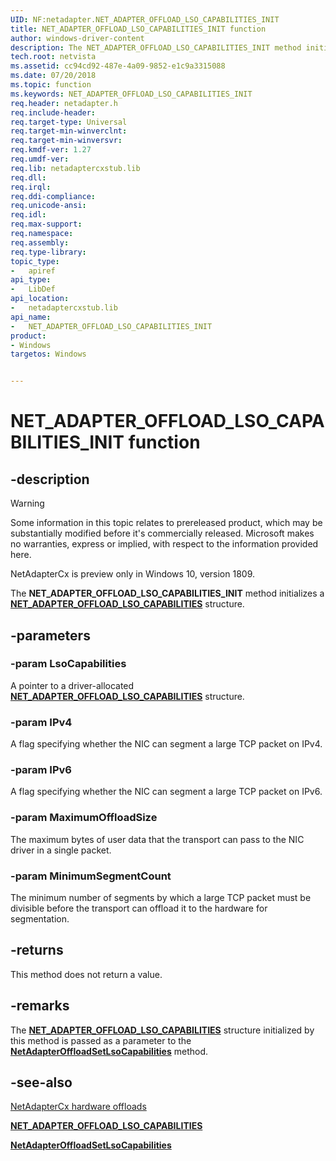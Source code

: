 ```yaml
---
UID: NF:netadapter.NET_ADAPTER_OFFLOAD_LSO_CAPABILITIES_INIT
title: NET_ADAPTER_OFFLOAD_LSO_CAPABILITIES_INIT function
author: windows-driver-content
description: The NET_ADAPTER_OFFLOAD_LSO_CAPABILITIES_INIT method initializes a NET_ADAPTER_OFFLOAD_LSO_CAPABILITIES structure.
tech.root: netvista
ms.assetid: cc94cd92-487e-4a09-9852-e1c9a3315088
ms.date: 07/20/2018
ms.topic: function
ms.keywords: NET_ADAPTER_OFFLOAD_LSO_CAPABILITIES_INIT
req.header: netadapter.h
req.include-header:
req.target-type: Universal
req.target-min-winverclnt:
req.target-min-winversvr:
req.kmdf-ver: 1.27
req.umdf-ver:
req.lib: netadaptercxstub.lib
req.dll:
req.irql: 
req.ddi-compliance:
req.unicode-ansi:
req.idl:
req.max-support:
req.namespace:
req.assembly:
req.type-library: 
topic_type: 
-	apiref
api_type: 
-	LibDef
api_location: 
-	netadaptercxstub.lib
api_name: 
-	NET_ADAPTER_OFFLOAD_LSO_CAPABILITIES_INIT
product:
- Windows
targetos: Windows


---
```


# NET_ADAPTER_OFFLOAD_LSO_CAPABILITIES_INIT function


## -description

> [!WARNING]
> Some information in this topic relates to prereleased product, which may be substantially modified before it's commercially released. Microsoft makes no warranties, express or implied, with respect to the information provided here.
>
> NetAdapterCx is preview only in Windows 10, version 1809.

The **NET_ADAPTER_OFFLOAD_LSO_CAPABILITIES_INIT** method initializes a [**NET_ADAPTER_OFFLOAD_LSO_CAPABILITIES**](ns-netadapter-_net_adapter_offload_lso_capabilities.md) structure.

## -parameters

### -param LsoCapabilities

A pointer to a driver-allocated [**NET_ADAPTER_OFFLOAD_LSO_CAPABILITIES**](ns-netadapter-_net_adapter_offload_lso_capabilities.md) structure.

### -param IPv4

A flag specifying whether the NIC can segment a large TCP packet on IPv4.

### -param IPv6

A flag specifying whether the NIC can segment a large TCP packet on IPv6.

### -param MaximumOffloadSize

The maximum bytes of user data that the transport can pass to the NIC driver in a single packet.

### -param MinimumSegmentCount

The minimum number of segments by which a large TCP packet must be divisible before the transport can offload it to the hardware for segmentation.

## -returns

This method does not return a value.

## -remarks

The [**NET_ADAPTER_OFFLOAD_LSO_CAPABILITIES**](ns-netadapter-_net_adapter_offload_lso_capabilities.md) structure initialized by this method is passed as a parameter to the [**NetAdapterOffloadSetLsoCapabilities**](nf-netadapter-netadapteroffloadsetlsocapabilities.md) method.

## -see-also

[NetAdapterCx hardware offloads](https://docs.microsoft.com/windows-hardware/drivers/netcx/netadaptercx-hardware-offloads)

[**NET_ADAPTER_OFFLOAD_LSO_CAPABILITIES**](ns-netadapter-_net_adapter_offload_lso_capabilities.md)

[**NetAdapterOffloadSetLsoCapabilities**](nf-netadapter-netadapteroffloadsetlsocapabilities.md)
